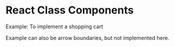 # React Class Components

<p>Example: To implement a shopping cart</p>
<p>Example can also be arrow boundaries, but not implemented here.</p>
